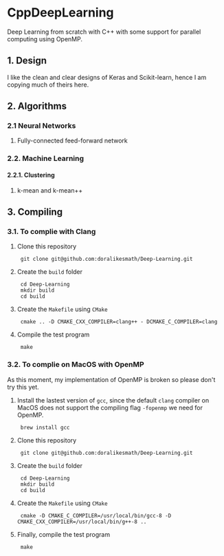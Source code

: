 # CppDeepLearning
Deep Learning from scratch with C++ with some support for parallel computing using OpenMP.
## 1. Design
I like the clean and clear designs of Keras and Scikit-learn, hence I am copying much of theirs here.
## 2. Algorithms
### 2.1 Neural Networks
1. Fully-connected feed-forward network

### 2.2. Machine Learning
#### 2.2.1. Clustering
1. k-mean and k-mean++

## 3. Compiling
### 3.1. To complie with Clang
1. Clone this repository

        git clone git@github.com:doralikesmath/Deep-Learning.git
        
2. Create the `build` folder

        cd Deep-Learning
        mkdir build
        cd build

3. Create the `Makefile` using `CMake`

        cmake .. -D CMAKE_CXX_COMPILER=clang++ - DCMAKE_C_COMPILER=clang
        
4. Compile the test program

        make

### 3.2. To complie on MacOS with OpenMP
As this moment, my implementation of OpenMP is broken so please don't try this yet.

1. Install the lastest version of `gcc`, since the default `clang` compiler on MacOS does not support the compiling flag `-fopenmp` we need for OpenMP.

        brew install gcc

2. Clone this repository
    
        git clone git@github.com:doralikesmath/Deep-Learning.git
        
3. Create the `build` folder

        cd Deep-Learning
        mkdir build
        cd build

4. Create the `Makefile` using `CMake`

        cmake -D CMAKE_C_COMPILER=/usr/local/bin/gcc-8 -D CMAKE_CXX_COMPILER=/usr/local/bin/g++-8 ..
        
5. Finally, compile the test program

        make
